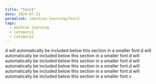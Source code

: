 ```yaml
---
title: "Test1"
date: 2024-07-21
permalink: /machine-learning/test1
tags:
  - machine learning
  - category1
  - category2
---
```


d will automatically be included below this section in a smaller font.d will automatically be included below this section in a smaller font.d will automatically be included below this section in a smaller font.d will automatically be included below this section in a smaller font.d will automatically be included below this section in a smaller font.d will automatically be included below this section in a smaller font.v